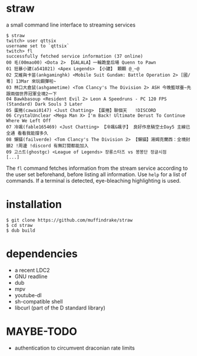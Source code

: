 # straw
a small command line interface to streaming services

```
$ straw
twitch> user qttsix
username set to `qttsix`
twitch> fl
successfully fetched service information (37 online)
00 毛(00mao00) <Dota 2> 【GALALA】一輪跪皇后場 Quenn to Pawn
01 狂暴小建(a541021) <Apex Legends> 【小建】 顆顆 @_~@
02 艾維與卡苗(ankgaminghk) <Mobile Suit Gundam: Battle Operation 2> [國/粵] 13Mar 來玩鋼彈啦~
03 林口大倉鼠(ashgametime) <Tom Clancy's The Division 2> ASH 今晚籃球臺~先跟兩個世界冠軍全境2一下
04 Bawkbasoup <Resident Evil 2> Leon A Speedruns - PC 120 FPS (Standard) Dark Souls 3 Later
05 蛋捲(cawai0147) <Just Chatting> 【蛋捲】聊個天   !DISCORD
06 CrystalUnclear <Mega Man X> I'm Back! Ultimate Derust To Continue Where We Left Off
07 冷颯(fable165469) <Just Chatting> 【冷颯&颯子】 良好作息騎空士Day5 主線已全通 看看我能撐多久
08 懶貓(failverde) <Tom Clancy's The Division 2> 【懶貓】湯姆克蘭西：全境封鎖2 !周邊 !discord 有無訂閱都能加入
09 고스트(ghostgc) <League of Legends> 장롱스타즈 vs 봉봉단 정글시점
[...]
```
The `fl` command fetches information from the stream service according to the
user set beforehand, before listing all information. Use `help` for a list of
commands. If a terminal is detected, eye-bleaching highlighting is used.

# installation

```
$ git clone https://github.com/muffindrake/straw
$ cd straw
$ dub build
```

# dependencies
- a recent LDC2
- GNU readline
- dub
- mpv
- youtube-dl
- sh-compatible shell
- libcurl (part of the D standard library)

# MAYBE-TODO
- authentication to circumvent draconian rate limits
